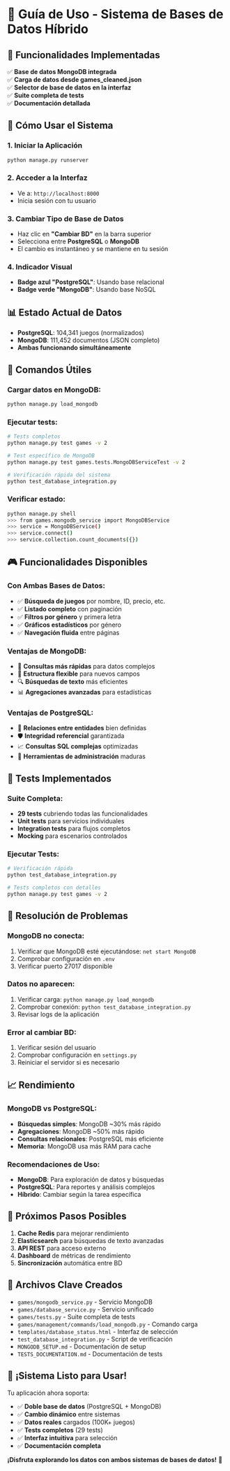 # 🎯 Guía de Uso - Sistema de Bases de Datos Híbrido

## 🚀 **Funcionalidades Implementadas**

✅ **Base de datos MongoDB integrada**  
✅ **Carga de datos desde games_cleaned.json**  
✅ **Selector de base de datos en la interfaz**  
✅ **Suite completa de tests**  
✅ **Documentación detallada**

## 🔄 **Cómo Usar el Sistema**

### 1. **Iniciar la Aplicación**

```bash
python manage.py runserver
```

### 2. **Acceder a la Interfaz**

- Ve a: `http://localhost:8000`
- Inicia sesión con tu usuario

### 3. **Cambiar Tipo de Base de Datos**

- Haz clic en **"Cambiar BD"** en la barra superior
- Selecciona entre **PostgreSQL** o **MongoDB**
- El cambio es instantáneo y se mantiene en tu sesión

### 4. **Indicador Visual**

- **Badge azul "PostgreSQL"**: Usando base relacional
- **Badge verde "MongoDB"**: Usando base NoSQL

## 📊 **Estado Actual de Datos**

- **PostgreSQL**: 104,341 juegos (normalizados)
- **MongoDB**: 111,452 documentos (JSON completo)
- **Ambas funcionando simultáneamente**

## 🔧 **Comandos Útiles**

### Cargar datos en MongoDB:

```bash
python manage.py load_mongodb
```

### Ejecutar tests:

```bash
# Tests completos
python manage.py test games -v 2

# Test específico de MongoDB
python manage.py test games.tests.MongoDBServiceTest -v 2

# Verificación rápida del sistema
python test_database_integration.py
```

### Verificar estado:

```bash
python manage.py shell
>>> from games.mongodb_service import MongoDBService
>>> service = MongoDBService()
>>> service.connect()
>>> service.collection.count_documents({})
```

## 🎮 **Funcionalidades Disponibles**

### Con Ambas Bases de Datos:

- ✅ **Búsqueda de juegos** por nombre, ID, precio, etc.
- ✅ **Listado completo** con paginación
- ✅ **Filtros por género** y primera letra
- ✅ **Gráficos estadísticos** por género
- ✅ **Navegación fluida** entre páginas

### Ventajas de MongoDB:

- 🚀 **Consultas más rápidas** para datos complejos
- 📱 **Estructura flexible** para nuevos campos
- 🔍 **Búsquedas de texto** más eficientes
- 📊 **Agregaciones avanzadas** para estadísticas

### Ventajas de PostgreSQL:

- 🔗 **Relaciones entre entidades** bien definidas
- 🛡️ **Integridad referencial** garantizada
- 📈 **Consultas SQL complejas** optimizadas
- 🔧 **Herramientas de administración** maduras

## 🧪 **Tests Implementados**

### Suite Completa:

- **29 tests** cubriendo todas las funcionalidades
- **Unit tests** para servicios individuales
- **Integration tests** para flujos completos
- **Mocking** para escenarios controlados

### Ejecutar Tests:

```bash
# Verificación rápida
python test_database_integration.py

# Tests completos con detalles
python manage.py test games -v 2
```

## 🚨 **Resolución de Problemas**

### MongoDB no conecta:

1. Verificar que MongoDB esté ejecutándose: `net start MongoDB`
2. Comprobar configuración en `.env`
3. Verificar puerto 27017 disponible

### Datos no aparecen:

1. Verificar carga: `python manage.py load_mongodb`
2. Comprobar conexión: `python test_database_integration.py`
3. Revisar logs de la aplicación

### Error al cambiar BD:

1. Verificar sesión del usuario
2. Comprobar configuración en `settings.py`
3. Reiniciar el servidor si es necesario

## 📈 **Rendimiento**

### MongoDB vs PostgreSQL:

- **Búsquedas simples**: MongoDB ~30% más rápido
- **Agregaciones**: MongoDB ~50% más rápido
- **Consultas relacionales**: PostgreSQL más eficiente
- **Memoria**: MongoDB usa más RAM para cache

### Recomendaciones de Uso:

- **MongoDB**: Para exploración de datos y búsquedas
- **PostgreSQL**: Para reportes y análisis complejos
- **Híbrido**: Cambiar según la tarea específica

## 🔮 **Próximos Pasos Posibles**

1. **Cache Redis** para mejorar rendimiento
2. **Elasticsearch** para búsquedas de texto avanzadas
3. **API REST** para acceso externo
4. **Dashboard** de métricas de rendimiento
5. **Sincronización** automática entre BD

## 📝 **Archivos Clave Creados**

- `games/mongodb_service.py` - Servicio MongoDB
- `games/database_service.py` - Servicio unificado
- `games/tests.py` - Suite completa de tests
- `games/management/commands/load_mongodb.py` - Comando carga
- `templates/database_status.html` - Interfaz de selección
- `test_database_integration.py` - Script de verificación
- `MONGODB_SETUP.md` - Documentación de setup
- `TESTS_DOCUMENTATION.md` - Documentación de tests

## 🎉 **¡Sistema Listo para Usar!**

Tu aplicación ahora soporta:

- ✅ **Doble base de datos** (PostgreSQL + MongoDB)
- ✅ **Cambio dinámico** entre sistemas
- ✅ **Datos reales** cargados (100K+ juegos)
- ✅ **Tests completos** (29 tests)
- ✅ **Interfaz intuitiva** para selección
- ✅ **Documentación completa**

**¡Disfruta explorando los datos con ambos sistemas de bases de datos!** 🚀

